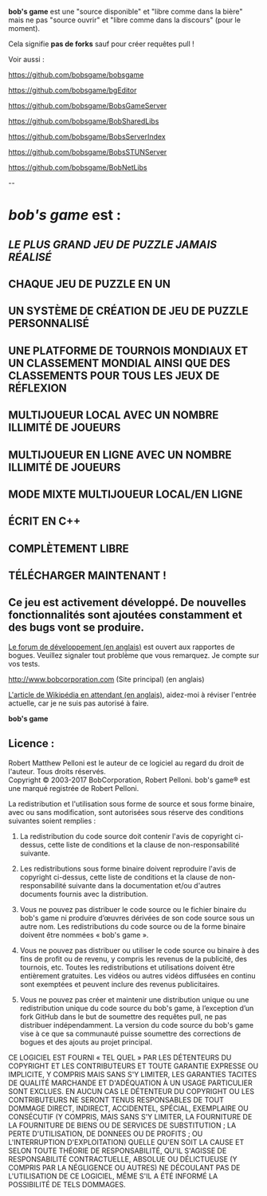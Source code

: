 **bob's game** est une "source disponible" et "libre comme dans la bière" mais ne pas "source ouvrir" et "libre comme dans la discours" (pour le moment).

Cela signifie **pas de forks** sauf pour créer requêtes pull !

Voir aussi :

https://github.com/bobsgame/bobsgame

https://github.com/bobsgame/bgEditor

https://github.com/bobsgame/BobsGameServer

https://github.com/bobsgame/BobSharedLibs

https://github.com/bobsgame/BobsServerIndex

https://github.com/bobsgame/BobsSTUNServer

https://github.com/bobsgame/BobNetLibs


--

# *bob's game* est :

## *LE PLUS GRAND JEU DE PUZZLE JAMAIS RÉALISÉ*

## CHAQUE JEU DE PUZZLE EN UN

## UN SYSTÈME DE CRÉATION DE JEU DE PUZZLE PERSONNALISÉ

## UNE PLATFORME DE TOURNOIS MONDIAUX ET UN CLASSEMENT MONDIAL AINSI QUE DES CLASSEMENTS POUR TOUS LES JEUX DE RÉFLEXION

## MULTIJOUEUR LOCAL AVEC UN NOMBRE ILLIMITÉ DE JOUEURS

## MULTIJOUEUR EN LIGNE AVEC UN NOMBRE ILLIMITÉ DE JOUEURS

## MODE MIXTE MULTIJOUEUR LOCAL/EN LIGNE

## ÉCRIT EN C++

## COMPLÈTEMENT LIBRE

## TÉLÉCHARGER MAINTENANT !

## Ce jeu est activement développé. De nouvelles fonctionnalités sont ajoutées constamment et des bugs vont se produire.

[Le forum de développement (en anglais)](http://bobsgame.com/forum) est ouvert aux rapportes de bogues. Veuillez signaler tout problème que vous remarquez. Je compte sur vos tests.

http://www.bobcorporation.com (Site principal) (en anglais)

[L'article de Wikipédia en attendant (en anglais)](https://en.wikipedia.org/w/index.php?title=Bob%27s_Game&oldid=713042467), aidez-moi à réviser l'entrée actuelle, car je ne suis pas autorisé à faire.

**bob's game**

## Licence :

Robert Matthew Pelloni est le auteur de ce logiciel au regard du droit de l'auteur. Tous droits réservés.<br />
Copyright © 2003-2017 BobCorporation, Robert Pelloni. bob's game® est une marqué registrée de Robert Pelloni.

La redistribution et l'utilisation sous forme de source et sous forme binaire, avec ou sans modification, sont autorisées sous réserve des conditions suivantes soient remplies :

1. La redistribution du code source doit contenir l'avis de copyright ci-dessus, cette liste de conditions et la clause de non-responsabilité suivante.

2. Les redistributions sous forme binaire doivent reproduire l'avis de copyright ci-dessus, cette liste de conditions et la clause de non-responsabilité suivante dans la documentation et/ou d'autres documents fournis avec la distribution.

3. Vous ne pouvez pas distribuer le code source ou le fichier binaire du bob's game ni produire d’œuvres dérivées de son code source sous un autre nom. Les redistributions du code source ou de la forme binaire doivent être nommées « bob's game ».

4. Vous ne pouvez pas distribuer ou utiliser le code source ou binaire à des fins de profit ou de revenu, y compris les revenus de la publicité, des tournois, etc. Toutes les redistributions et utilisations doivent être entièrement gratuites. Les vidéos ou autres vidéos diffusées en continu sont exemptées et peuvent inclure des revenus publicitaires.

5. Vous ne pouvez pas créer et maintenir une distribution unique ou une redistribution unique du code source du bob's game, à l’exception d’un fork GitHub dans le but de soumettre des requêtes pull, ne pas distribuer indépendamment. La version du code source du bob's game vise à ce que sa communauté puisse soumettre des corrections de bogues et des ajouts au projet principal.

CE LOGICIEL EST FOURNI « TEL QUEL » PAR LES DÉTENTEURS DU COPYRIGHT ET LES CONTRIBUTEURS ET TOUTE GARANTIE EXPRESSE OU IMPLICITE, Y COMPRIS MAIS SANS S'Y LIMITER, LES GARANTIES TACITES DE QUALITÉ MARCHANDE ET D'ADÉQUATION À UN USAGE PARTICULIER SONT EXCLUES. EN AUCUN CAS LE DÉTENTEUR DU COPYRIGHT OU LES CONTRIBUTEURS NE SERONT TENUS RESPONSABLES DE TOUT DOMMAGE DIRECT, INDIRECT, ACCIDENTEL, SPÉCIAL, EXEMPLAIRE OU CONSÉCUTIF (Y COMPRIS, MAIS SANS S'Y LIMITER, LA FOURNITURE DE LA FOURNITURE DE BIENS OU DE SERVICES DE SUBSTITUTION ; LA PERTE D'UTILISATION, DE DONNEES OU DE PROFITS ; OU L'INTERRUPTION D'EXPLOITATION) QUELLE QU'EN SOIT LA CAUSE ET SELON TOUTE THÉORIE DE RESPONSABILITÉ, QU'IL S'AGISSE DE RESPONSABILITÉ CONTRACTUELLE, ABSOLUE OU DÉLICTUEUSE (Y COMPRIS PAR LA NÉGLIGENCE OU AUTRES) NE DÉCOULANT PAS DE L'UTILISATION DE CE LOGICIEL, MÊME S'IL A ÉTÉ INFORMÉ LA POSSIBILITÉ DE TELS DOMMAGES.
